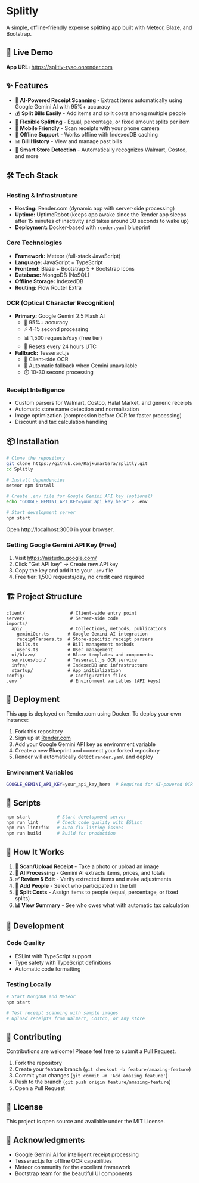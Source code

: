 # Splitly

A simple, offline-friendly expense splitting app built with Meteor, Blaze, and Bootstrap.

## 🚀 Live Demo

**App URL:** https://splitly-ryao.onrender.com

## ✨ Features

- 🧾 **AI-Powered Receipt Scanning** - Extract items automatically using Google Gemini AI with 95%+ accuracy
- 💰 **Split Bills Easily** - Add items and split costs among multiple people
- 🎯 **Flexible Splitting** - Equal, percentage, or fixed amount splits per item
- 📱 **Mobile Friendly** - Scan receipts with your phone camera
- 🔌 **Offline Support** - Works offline with IndexedDB caching
- 📊 **Bill History** - View and manage past bills
- 🏪 **Smart Store Detection** - Automatically recognizes Walmart, Costco, and more

## 🛠️ Tech Stack

### **Hosting & Infrastructure**
- **Hosting:** Render.com (dynamic app with server-side processing)
- **Uptime:** UptimeRobot (keeps app awake since the Render app sleeps after 15 minutes of inactivity and takes around 30 seconds to wake up)
- **Deployment:** Docker-based with `render.yaml` blueprint

### **Core Technologies**
- **Framework:** Meteor (full-stack JavaScript)
- **Language:** JavaScript + TypeScript
- **Frontend:** Blaze + Bootstrap 5 + Bootstrap Icons
- **Database:** MongoDB (NoSQL)
- **Offline Storage:** IndexedDB
- **Routing:** Flow Router Extra

### **OCR (Optical Character Recognition)**
- **Primary:** Google Gemini 2.5 Flash AI
  - 🎯 95%+ accuracy
  - ⚡ 4-15 second processing
  - 📊 1,500 requests/day (free tier)
  - 🔄 Resets every 24 hours UTC
- **Fallback:** Tesseract.js
  - 📝 Client-side OCR
  - 🔄 Automatic fallback when Gemini unavailable
  - ⏱️ 10-30 second processing

### **Receipt Intelligence**
- Custom parsers for Walmart, Costco, Halal Market, and generic receipts
- Automatic store name detection and normalization
- Image optimization (compression before OCR for faster processing)
- Discount and tax calculation handling

## 📦 Installation

```bash
# Clone the repository
git clone https://github.com/RajkumarGara/Splitly.git
cd Splitly

# Install dependencies
meteor npm install

# Create .env file for Google Gemini API key (optional)
echo "GOOGLE_GEMINI_API_KEY=your_api_key_here" > .env

# Start development server
npm start
```

Open http://localhost:3000 in your browser.

### **Getting Google Gemini API Key (Free)**

1. Visit https://aistudio.google.com/
2. Click "Get API key" → Create new API key
3. Copy the key and add it to your `.env` file
4. Free tier: 1,500 requests/day, no credit card required

## 🏗️ Project Structure

```
client/                 # Client-side entry point
server/                 # Server-side code
imports/
  api/                  # Collections, methods, publications
    geminiOcr.ts       # Google Gemini AI integration
    receiptParsers.ts  # Store-specific receipt parsers
    bills.ts           # Bill management methods
    users.ts           # User management
  ui/blaze/            # Blaze templates and components
  services/ocr/        # Tesseract.js OCR service
  infra/               # IndexedDB and infrastructure
  startup/             # App initialization
config/                 # Configuration files
.env                    # Environment variables (API keys)
```

## 🚢 Deployment

This app is deployed on Render.com using Docker. To deploy your own instance:

1. Fork this repository
2. Sign up at [Render.com](https://render.com)
3. Add your Google Gemini API key as environment variable
4. Create a new Blueprint and connect your forked repository
5. Render will automatically detect `render.yaml` and deploy

### **Environment Variables**
```bash
GOOGLE_GEMINI_API_KEY=your_api_key_here  # Required for AI-powered OCR
```

## 📝 Scripts

```bash
npm start          # Start development server
npm run lint       # Check code quality with ESLint
npm run lint:fix   # Auto-fix linting issues
npm run build      # Build for production
```

## 🎯 How It Works

1. **📸 Scan/Upload Receipt** - Take a photo or upload an image
2. **🤖 AI Processing** - Gemini AI extracts items, prices, and totals
3. **✅ Review & Edit** - Verify extracted items and make adjustments
4. **👥 Add People** - Select who participated in the bill
5. **💸 Split Costs** - Assign items to people (equal, percentage, or fixed splits)
6. **📊 View Summary** - See who owes what with automatic tax calculation

## 🔧 Development

### **Code Quality**
- ESLint with TypeScript support
- Type safety with TypeScript definitions
- Automatic code formatting

### **Testing Locally**
```bash
# Start MongoDB and Meteor
npm start

# Test receipt scanning with sample images
# Upload receipts from Walmart, Costco, or any store
```

## 🤝 Contributing

Contributions are welcome! Please feel free to submit a Pull Request.

1. Fork the repository
2. Create your feature branch (`git checkout -b feature/amazing-feature`)
3. Commit your changes (`git commit -m 'Add amazing feature'`)
4. Push to the branch (`git push origin feature/amazing-feature`)
5. Open a Pull Request

## 📄 License

This project is open source and available under the MIT License.

## 🙏 Acknowledgments

- Google Gemini AI for intelligent receipt processing
- Tesseract.js for offline OCR capabilities
- Meteor community for the excellent framework
- Bootstrap team for the beautiful UI components
